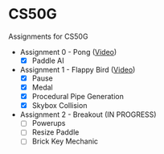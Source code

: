 
# CS50G

 Assignments for CS50G

- Assignment 0 - Pong ([Video](https://youtu.be/Pl4XFRx5gYs))
  - [x] Paddle AI

- Assignment 1 - Flappy Bird ([Video](https://youtu.be/WxNL9tlGBVQ))
  - [x] Pause
  - [x] Medal
  - [x] Procedural Pipe Generation
  - [x] Skybox Collision

- Assignment 2 - Breakout (IN PROGRESS)
  - [ ] Powerups
  - [ ] Resize Paddle
  - [ ] Brick Key Mechanic
